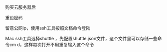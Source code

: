 购买云服务器后

重设密码

留意公网ip，使用ssh工具按照文档命令登陆

Mac  ssh工具选择shuttle ，先配置shuttle.json文件，这个文件里可以存储一些命令cm d，这样每次打开不用重复输入这个命令